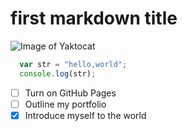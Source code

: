 # first markdown title

![Image of Yaktocat](https://octodex.github.com/images/yaktocat.png)

```javascript
  var str = "hello,world";
  console.log(str);
```
- [ ] Turn on GitHub Pages
- [ ] Outline my portfolio
- [x] Introduce myself to the world
